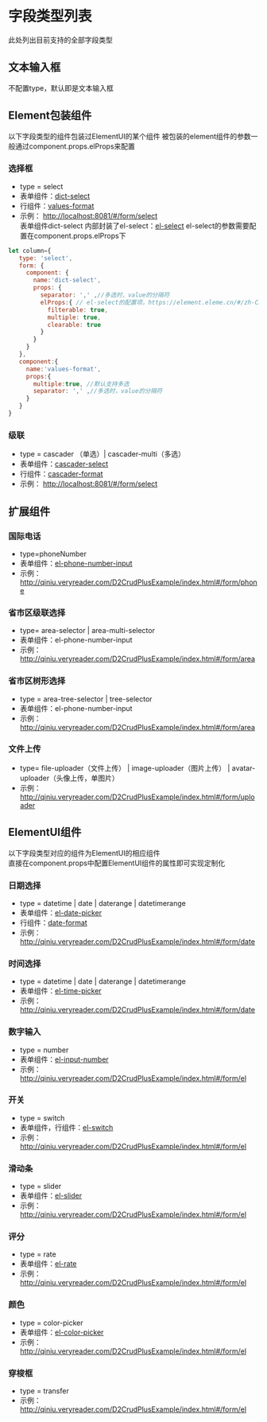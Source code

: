 # 字段类型列表

此处列出目前支持的全部字段类型

## 文本输入框
不配置type，默认即是文本输入框

## Element包装组件
以下字段类型的组件包装过ElementUI的某个组件
被包装的element组件的参数一般通过component.props.elProps来配置
### 选择框
* type = select
* 表单组件：[dict-select](./components/dict-select)  
* 行组件：[values-format](./components/values-format)
* 示例： <http://localhost:8081/#/form/select>    
表单组件dict-select 内部封装了el-select：[el-select](https://element.eleme.cn/#/zh-CN/component/select)
el-select的参数需要配置在component.props.elProps下
```javascript
let column={
   type: 'select',
   form: {
     component: { 
       name:'dict-select',
       props: {
         separator: ',' ,//多选时，value的分隔符
         elProps:{ // el-select的配置项，https://element.eleme.cn/#/zh-CN/component/select
           filterable: true,
           multiple: true,
           clearable: true
         }            
       }    
     }
   },
   component:{
     name:'values-format',
     props:{
       multiple:true, //默认支持多选
       separator: ',' ,//多选时，value的分隔符
     }   
   }
}

```


### 级联
* type = cascader （单选）| cascader-multi（多选）
* 表单组件：[cascader-select](./components/dict-select)  
* 行组件：[cascader-format](./components/values-format)
* 示例： <http://localhost:8081/#/form/select>




## 扩展组件
### 国际电话
* type=phoneNumber
* 表单组件：[el-phone-number-input](https://github.com/greper/el-phone-number-input)  
* 示例：<http://qiniu.veryreader.com/D2CrudPlusExample/index.html#/form/phone>
### 省市区级联选择
* type= area-selector | area-multi-selector
* 表单组件：el-phone-number-input 
* 示例：<http://qiniu.veryreader.com/D2CrudPlusExample/index.html#/form/area>

### 省市区树形选择
* type = area-tree-selector | tree-selector 
* 表单组件：el-phone-number-input 
* 示例：<http://qiniu.veryreader.com/D2CrudPlusExample/index.html#/form/area>

### 文件上传
* type= file-uploader（文件上传） | image-uploader（图片上传） | avatar-uploader（头像上传，单图片）
* 示例： <http://qiniu.veryreader.com/D2CrudPlusExample/index.html#/form/uploader>

## ElementUI组件
以下字段类型对应的组件为ElementUI的相应组件   
直接在component.props中配置ElementUI组件的属性即可实现定制化

### 日期选择
* type = datetime | date | daterange | datetimerange
* 表单组件：[el-date-picker](https://element.eleme.cn/#/zh-CN/component/date-picker)  
* 行组件：[date-format](./components/date-format)
* 示例：<http://qiniu.veryreader.com/D2CrudPlusExample/index.html#/form/date>
### 时间选择
* type = datetime | date | daterange | datetimerange
* 表单组件：[el-time-picker](https://element.eleme.cn/#/zh-CN/component/time-picker)  
* 示例：<http://qiniu.veryreader.com/D2CrudPlusExample/index.html#/form/date>
### 数字输入
* type = number
* 表单组件：[el-input-number](https://element.eleme.cn/#/zh-CN/component/input-number)
* 示例：<http://qiniu.veryreader.com/D2CrudPlusExample/index.html#/form/el>  
### 开关
* type = switch
* 表单组件，行组件：[el-switch](https://element.eleme.cn/#/zh-CN/component/switch)
* 示例：<http://qiniu.veryreader.com/D2CrudPlusExample/index.html#/form/el>  
### 滑动条
* type = slider
* 表单组件：[el-slider](https://element.eleme.cn/#/zh-CN/component/slider)  
* 示例：<http://qiniu.veryreader.com/D2CrudPlusExample/index.html#/form/el>
### 评分
* type = rate
* 表单组件：[el-rate](https://element.eleme.cn/#/zh-CN/component/rate)  
* 示例：<http://qiniu.veryreader.com/D2CrudPlusExample/index.html#/form/el>
### 颜色
* type = color-picker
* 表单组件：[el-color-picker](https://element.eleme.cn/#/zh-CN/component/color-picker)  
* 示例：<http://qiniu.veryreader.com/D2CrudPlusExample/index.html#/form/el>
### 穿梭框
* type = transfer   
* 示例：<http://qiniu.veryreader.com/D2CrudPlusExample/index.html#/form/el>
